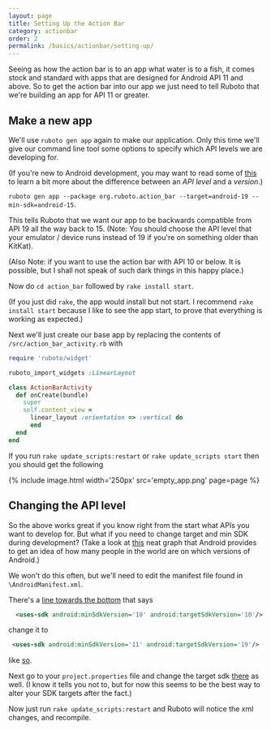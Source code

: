 ```yaml
---
layout: page
title: Setting Up the Action Bar
category: actionbar
order: 2
permalink: /basics/actionbar/setting-up/
---
```


Seeing as how the action bar is to an app what water is to a fish, it comes
stock and standard with apps that are designed for Android API 11 and above.
So to get the action bar into our app we just need to tell Ruboto that we're
building an app for API 11 or greater.

## Make a new app

We'll use `ruboto gen app` again to make our application. Only this time we'll give our command
line tool some options to specify which API levels we are developing for.

(If you're new to Android development, you may want to read some of [this](http://developer.android.com/guide/topics/manifest/uses-sdk-element.html#ApiLevels) to learn a bit more about the difference between an *API level* and a *version*.)


`ruboto gen app --package org.ruboto.action_bar --target=android-19 --min-sdk=android-15`.


This tells Ruboto that we want our app to be backwards compatible from API 19 all the way back
to 15. (Note: You should choose the API level that your emulator / device runs instead of 19 if
you're on something older than KitKat).

(Also Note: if you want to use the action bar with API 10 or below. It is possible, but I shall not speak
of such dark things in this happy place.)

Now do `cd action_bar` followed by `rake install start`.

(If you just did `rake`, the app would install but not start. I recommend `rake install start`
 because I like to see the app start, to prove that everything is working as expected.)

Next we'll just create our base app by replacing the contents of `/src/action_bar_activity.rb` with

```ruby
require 'ruboto/widget'

ruboto_import_widgets :LinearLayout

class ActionBarActivity
  def onCreate(bundle)
    super
    self.content_view =
      linear_layout :orientation => :vertical do
      end
  end
end
```

If you run `rake update_scripts:restart` or `rake update_scripts start` then you should get the following

{% include image.html width='250px' src='empty_app.png' page=page %}

## Changing the API level

So the above works great if you know right from the start what APIs you want to develop for.
But what if you need to change target and min SDK during development? (Take a look at [this](http://developer.android.com/about/dashboards/index.html#Platform)
neat graph that Android provides to get an idea of how many people in the world are on which
versions of Android.)

We won't do this often, but we'll need to edit the manifest file found in `\AndroidManifest.xml`.

There's a [line towards the bottom](https://github.com/KCErb/hello-ruboto/blob/gh-pages/tutorials/apps/first_app/AndroidManifest.xml#L15) that says

```xml
  <uses-sdk android:minSdkVersion='10' android:targetSdkVersion='10'/>
```

change it to

```xml
 <uses-sdk android:minSdkVersion='11' android:targetSdkVersion='19'/>
```

like [so](https://github.com/KCErb/hello-ruboto/blob/gh-pages/tutorials/apps/action_bar/AndroidManifest.xml#L15).

Next go to your `project.properties` file and change the target sdk [there](https://github.com/KCErb/hello-ruboto/blob/gh-pages/tutorials/apps/action_bar/project.properties#L14) as well. (I know it tells you not to, but
for now this seems to be the best way to alter your SDK targets after the fact.)

Now just run `rake update_scripts:restart` and Ruboto will notice the xml changes, and recompile.
